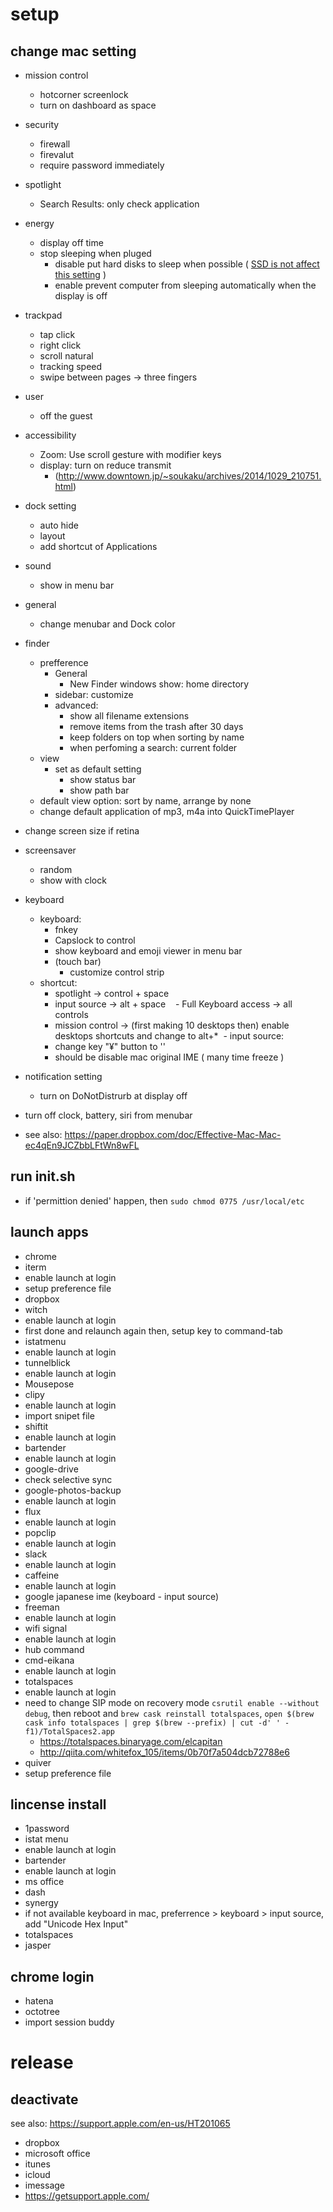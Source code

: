 # setup

## change mac setting
- mission control
  - hotcorner screenlock
  - turn on dashboard as space
- security
  - firewall
  - firevalut
  - require password immediately
- spotlight
  - Search Results: only check  application
- energy
  - display off time
  - stop sleeping when pluged
    - disable put hard disks to sleep when possible ( [SSD is not affect this setting](https://support.apple.com/en-us/HT202824) )
    - enable prevent computer from sleeping automatically when the display is off
- trackpad
  - tap click
  - right click
  - scroll natural
  - tracking speed
  - swipe between pages -> three fingers
- user
  - off the guest
- accessibility
  - Zoom: Use scroll gesture with modifier keys
  - display: turn on reduce transmit
    - (http://www.downtown.jp/~soukaku/archives/2014/1029_210751.html)
- dock setting
  - auto hide
  - layout
  - add shortcut of Applications 
- sound
  - show in menu bar
- general
  - change menubar and Dock color
- finder
  - prefference
    - General
      - New Finder windows show: home directory
    - sidebar: customize
    - advanced:
      - show all filename extensions
      - remove items from the trash after 30 days
      - keep folders on top when sorting by name
      - when perfoming a search: current folder
  - view
    - set as default setting
      - show status bar
      - show path bar
  - default view option: sort by name, arrange by none
  - change default application of mp3, m4a into QuickTimePlayer
- change screen size if retina
- screensaver
  - random
  - show with clock
- keyboard
  - keyboard:
    - fnkey
    - Capslock to control
    - show keyboard and emoji viewer in menu bar
    - (touch bar)
      - customize control strip
  - shortcut:
    - spotlight -> control + space
    - input source -> alt + space
    - Full Keyboard access -> all controls
    - mission control -> (first making 10 desktops then) enable desktops shortcuts and change to alt+*
  - input source:
    - change key "¥" button to '\'
    - should be disable mac original IME ( many time freeze )
- notification setting
  - turn on DoNotDistrurb at display off
- turn off clock, battery, siri from menubar

- see also: https://paper.dropbox.com/doc/Effective-Mac-Mac-ec4qEn9JCZbbLFtWn8wFL

## run init.sh
 - if 'permittion denied' happen, then `sudo chmod 0775 /usr/local/etc`

## launch apps
 - chrome
 - iterm
  - enable launch at login
  - setup preference file
 - dropbox
 - witch
  - enable launch at login
  - first done and relaunch again then, setup key to command-tab 
 - istatmenu
  - enable launch at login  
 - tunnelblick
  - enable launch at login  
 - Mousepose
 - clipy
  - enable launch at login
  - import snipet file
 - shiftit
  - enable launch at login
 - bartender
  - enable launch at login
 - google-drive
  - check selective sync
 - google-photos-backup
  - enable launch at login
 - flux
  - enable launch at login
 - popclip
  - enable launch at login
 - slack
  - enable launch at login
 - caffeine
  - enable launch at login
 - google japanese ime (keyboard - input source)
 - freeman
  - enable launch at login
 - wifi signal
  - enable launch at login
 - hub command
 - cmd-eikana
  - enable launch at login
 - totalspaces
  - enable launch at login
  - need to change SIP mode on recovery mode `csrutil enable --without debug`, then reboot and `brew cask reinstall totalspaces`, `open $(brew cask info totalspaces | grep $(brew --prefix) | cut -d' ' -f1)/TotalSpaces2.app`
    - https://totalspaces.binaryage.com/elcapitan
    - http://qiita.com/whitefox_105/items/0b70f7a504dcb72788e6
 - quiver
  - setup preference file

## lincense install
 - 1password
 - istat menu
  - enable launch at login
 - bartender
  - enable launch at login
 - ms office
 - dash
 - synergy
  - if not available keyboard in mac, preferrence > keyboard > input source, add "Unicode Hex Input"
 - totalspaces
 - jasper

## chrome login
 - hatena
 - octotree
 - import session buddy
 
# release

## deactivate
see also: https://support.apple.com/en-us/HT201065

 - dropbox
 - microsoft office
 - itunes
 - icloud
 - imessage
 - https://getsupport.apple.com/
